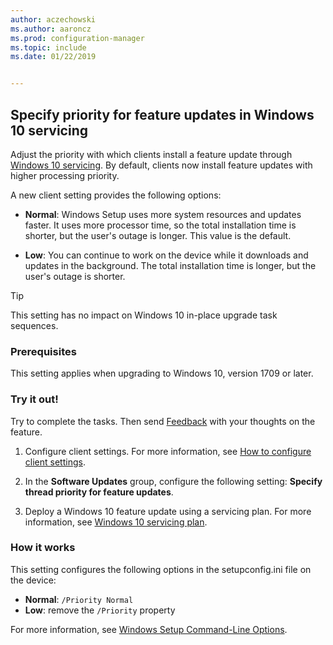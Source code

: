 ```yaml
---
author: aczechowski
ms.author: aaroncz
ms.prod: configuration-manager
ms.topic: include
ms.date: 01/22/2019


---
```


## <a name="bkmk_neo"></a> Specify priority for feature updates in Windows 10 servicing
<!--3734525-->

Adjust the priority with which clients install a feature update through [Windows 10 servicing](../../../../../osd/deploy-use/manage-windows-as-a-service.md). By default, clients now install feature updates with higher processing priority. 

A new client setting provides the following options: 

- **Normal**: Windows Setup uses more system resources and updates faster. It uses more processor time, so the total installation time is shorter, but the user's outage is longer. This value is the default.  

- **Low**: You can continue to work on the device while it downloads and updates in the background. The total installation time is longer, but the user's outage is shorter.  

<!-- - **Not configured**: Configuration Manager doesn't make changes to the thread priority property in the setupconfig.ini configuration file.   -->


> [!Tip]  
> This setting has no impact on Windows 10 in-place upgrade task sequences.  


### Prerequisites

This setting applies when upgrading to Windows 10, version 1709 or later.  


### Try it out!

Try to complete the tasks. Then send [Feedback](../../../../understand/product-feedback.md) with your thoughts on the feature.

1. Configure client settings. For more information, see [How to configure client settings](../../../../clients/deploy/configure-client-settings.md).  

2. In the **Software Updates** group, configure the following setting: **Specify thread priority for feature updates**.  

3. Deploy a Windows 10 feature update using a servicing plan. For more information, see [Windows 10 servicing plan](../../../../../osd/deploy-use/manage-windows-as-a-service.md#windows-10-servicing-plan).  


### How it works

This setting configures the following options in the setupconfig.ini file on the device:

- **Normal**: `/Priority Normal`
- **Low**: remove the `/Priority` property

For more information, see [Windows Setup Command-Line Options](/windows-hardware/manufacture/desktop/windows-setup-command-line-options).